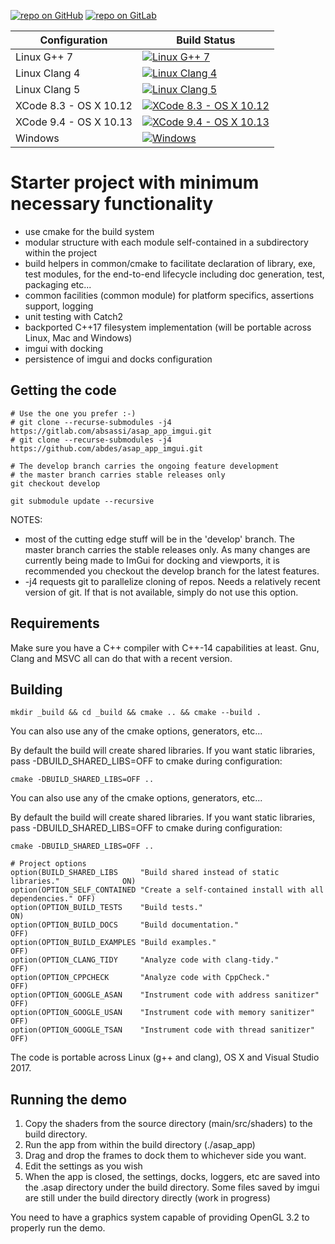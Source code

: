 [![repo on GitHub](https://img.shields.io/badge/repo-GitHub-brightgreen.svg)](https://github.com/abdes/asap_app_imgui)
[![repo on GitLab](https://img.shields.io/badge/repo-GitLab-brightgreen.svg)](https://gitlab.com/absassi/asap_app_imgui)

| Configuration | Build Status |
| ------------- | ------------- |
| Linux G++ 7 | [![Linux G++ 7][9]][0] |
| Linux Clang 4 | [![Linux Clang 4][10]][0] |
| Linux Clang 5 | [![Linux Clang 5][11]][0] |
| XCode 8.3 - OS X 10.12 | [![XCode 8.3 - OS X 10.12][12]][0] |
| XCode 9.4 - OS X 10.13 | [![XCode 9.4 - OS X 10.13][13]][0] |
| Windows | [![Windows][21]][20] |

[0]: https://travis-ci.org/abdes/asap_app_imgui
[9]: https://travis-matrix-badges.herokuapp.com/repos/abdes/asap_app_imgui/branches/develop/9
[10]: https://travis-matrix-badges.herokuapp.com/repos/abdes/asap_app_imgui/branches/develop/10
[11]: https://travis-matrix-badges.herokuapp.com/repos/abdes/asap_app_imgui/branches/develop/11
[12]: https://travis-matrix-badges.herokuapp.com/repos/abdes/asap_app_imgui/branches/develop/12
[13]: https://travis-matrix-badges.herokuapp.com/repos/abdes/asap_app_imgui/branches/develop/13
[20]: https://ci.appveyor.com/project/abdes/asap-app-imgui
[21]: https://ci.appveyor.com/api/projects/status/qoaae14rw3cyivgq/branch/develop?svg=true

# Starter project with minimum necessary functionality
  - use cmake for the build system
  - modular structure with each module self-contained in a subdirectory within
    the project
  - build helpers in common/cmake to facilitate declaration of library, exe,
    test modules, for the end-to-end lifecycle including doc generation, test,
    packaging etc...
  - common facilities (common module) for platform specifics, assertions
    support, logging
  - unit testing with Catch2
  - backported C++17 filesystem implementation (will be portable across Linux, Mac
    and Windows)
  - imgui with docking
  - persistence of imgui and docks configuration


## Getting the code
```
# Use the one you prefer :-)
# git clone --recurse-submodules -j4 https://gitlab.com/absassi/asap_app_imgui.git
# git clone --recurse-submodules -j4 https://github.com/abdes/asap_app_imgui.git

# The develop branch carries the ongoing feature development
# the master branch carries stable releases only
git checkout develop

git submodule update --recursive
```

NOTES:
  - most of the cutting edge stuff will be in the 'develop' branch. The master branch 
    carries the stable releases only. As many changes are currently being made to ImGui
    for docking and viewports, it is recommended you checkout the develop branch for 
    the latest features.
  - -j4 requests git to parallelize cloning of repos. Needs a relatively recent version
    of git. If that is not available, simply do not use this option.

## Requirements
Make sure you have a C++ compiler with C++-14 capabilities at least. Gnu, Clang and MSVC
all can do that with a recent version.

## Building
```
mkdir _build && cd _build && cmake .. && cmake --build .
```
You can also use any of the cmake options, generators, etc...

By default the build will create shared libraries. If you want static libraries, pass
-DBUILD_SHARED_LIBS=OFF to cmake during configuration:
```
cmake -DBUILD_SHARED_LIBS=OFF ..
```

You can also use any of the cmake options, generators, etc...

By default the build will create shared libraries. If you want static libraries, pass
-DBUILD_SHARED_LIBS=OFF to cmake during configuration:
```
cmake -DBUILD_SHARED_LIBS=OFF ..
```


```
# Project options
option(BUILD_SHARED_LIBS     "Build shared instead of static libraries."              ON)
option(OPTION_SELF_CONTAINED "Create a self-contained install with all dependencies." OFF)
option(OPTION_BUILD_TESTS    "Build tests."                                           ON)
option(OPTION_BUILD_DOCS     "Build documentation."                                   OFF)
option(OPTION_BUILD_EXAMPLES "Build examples."                                        OFF)
option(OPTION_CLANG_TIDY     "Analyze code with clang-tidy."                          OFF)
option(OPTION_CPPCHECK       "Analyze code with CppCheck."                            OFF)
option(OPTION_GOOGLE_ASAN    "Instrument code with address sanitizer"                 OFF)
option(OPTION_GOOGLE_USAN    "Instrument code with memory sanitizer"                  OFF)
option(OPTION_GOOGLE_TSAN    "Instrument code with thread sanitizer"                  OFF)
```

The code is portable across Linux (g++ and clang), OS X and Visual Studio 2017.

## Running the demo

1. Copy the shaders from the source directory (main/src/shaders) to the build
   directory.
2. Run the app from within the build directory (./asap_app)
3. Drag and drop the frames to dock them to whichever side you want.
4. Edit the settings as you wish
4. When the app is closed, the settings, docks, loggers, etc are saved into
   the .asap directory under the build directory. Some files saved by imgui
   are still under the build directory directly (work in progress)

You need to have a graphics system capable of providing OpenGL 3.2 to properly run the
demo.
